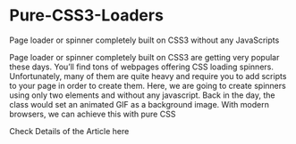 # Pure-CSS3-Loaders
Page loader or spinner completely built on CSS3 without any JavaScripts

Page loader or spinner completely built on CSS3 are getting very popular these days. You’ll find tons of webpages offering CSS loading spinners. Unfortunately, many of them are quite heavy and require you to add scripts to your page in order to create them. Here, we are going to create spinners using only two elements and without any javascript. Back in the day, the class would set an animated GIF as a background image. With modern browsers, we can achieve this with pure CSS

Check Details of the Article here
